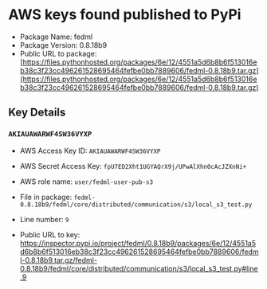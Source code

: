 # AWS keys found published to PyPi

* Package Name: fedml
* Package Version: 0.8.18b9
* Public URL to package: [https://files.pythonhosted.org/packages/6e/12/4551a5d6b8b6f513016eb38c3f23cc496261528695464fefbe0bb7889606/fedml-0.8.18b9.tar.gz](https://files.pythonhosted.org/packages/6e/12/4551a5d6b8b6f513016eb38c3f23cc496261528695464fefbe0bb7889606/fedml-0.8.18b9.tar.gz)

## Key Details

### `AKIAUAWARWF4SW36VYXP`

* AWS Access Key ID: `AKIAUAWARWF4SW36VYXP`
* AWS Secret Access Key: `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` 
* AWS role name: `user/fedml-user-pub-s3`
* File in package: `fedml-0.8.18b9/fedml/core/distributed/communication/s3/local_s3_test.py`
* Line number: `9`

* Public URL to key: https://inspector.pypi.io/project/fedml/0.8.18b9/packages/6e/12/4551a5d6b8b6f513016eb38c3f23cc496261528695464fefbe0bb7889606/fedml-0.8.18b9.tar.gz/fedml-0.8.18b9/fedml/core/distributed/communication/s3/local_s3_test.py#line.9



